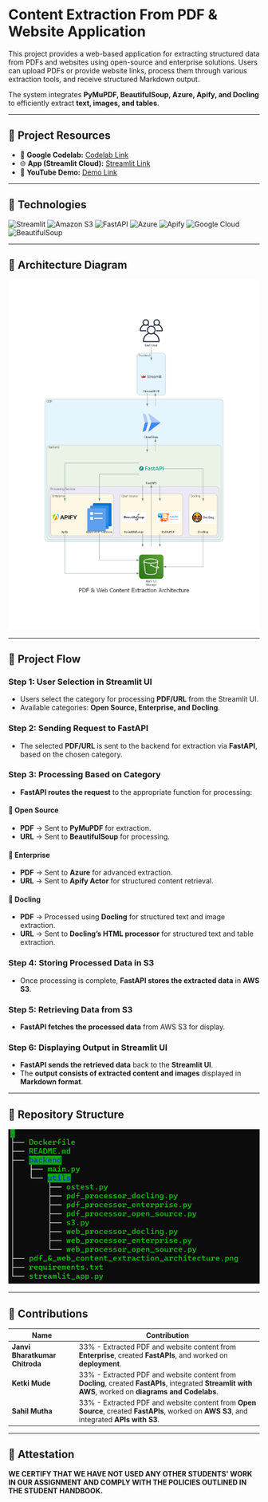 # **Content Extraction From PDF & Website Application**
This project provides a web-based application for extracting structured data from PDFs and websites using open-source and enterprise solutions. Users can upload PDFs or provide website links, process them through various extraction tools, and receive structured Markdown output.  

The system integrates **PyMuPDF, BeautifulSoup, Azure, Apify, and Docling** to efficiently extract **text, images, and tables**.

---

## **🔹 Project Resources**
- 📘 **Google Codelab:** [Codelab Link](https://codelabs-preview.appspot.com/?file_id=1usAx0qLEXFL69Lre5rC8xEt_LDOmLpTq5wOk0jLJ7Ss#4)  
- 🌐 **App (Streamlit Cloud):** [Streamlit Link](https://dataextractionfrompdfwebsite-nsnz5lgkx9ak6fzgonaic9.streamlit.app/)  
- 🎥 **YouTube Demo:** [Demo Link](https://youtu.be/7x4iwCADyJA)  

---

## **🔹 Technologies**
![Streamlit](https://img.shields.io/badge/-Streamlit-FF4B4B?style=for-the-badge&logo=streamlit&logoColor=white)
![Amazon S3](https://img.shields.io/badge/-AWS_S3-569A31?style=for-the-badge&logo=amazon-s3&logoColor=white)
![FastAPI](https://img.shields.io/badge/-FastAPI-009688?style=for-the-badge&logo=fastapi&logoColor=white)
![Azure](https://img.shields.io/badge/-Microsoft%20Azure-0089D6?style=for-the-badge&logo=microsoft-azure&logoColor=white)
![Apify](https://img.shields.io/badge/-Apify-FF9900?style=for-the-badge&logo=apify&logoColor=white)
![Google Cloud](https://img.shields.io/badge/-Google%20Cloud-4285F4?style=for-the-badge&logo=google-cloud&logoColor=white)
![BeautifulSoup](https://img.shields.io/badge/-BeautifulSoup-4B8BBE?style=for-the-badge&logo=python&logoColor=white)

---

## **🔹 Architecture Diagram**
<p align="center">
  <img src="https://github.com/Damg7245-BigDataIntelligence/DataExtraction_From_PDF_Website/blob/main/architecture-diagram/pdf_%26_web_content_extraction_architecture.png" 
       alt="Architecture Diagram" width="600">
</p>

---

## **🔹 Project Flow**

### **Step 1: User Selection in Streamlit UI**
- Users select the category for processing **PDF/URL** from the Streamlit UI.
- Available categories: **Open Source, Enterprise, and Docling**.

### **Step 2: Sending Request to FastAPI**
- The selected **PDF/URL** is sent to the backend for extraction via **FastAPI**, based on the chosen category.

### **Step 3: Processing Based on Category**
- **FastAPI routes the request** to the appropriate function for processing:

#### **📌 Open Source**
- **PDF** → Sent to **PyMuPDF** for extraction.
- **URL** → Sent to **BeautifulSoup** for processing.

#### **📌 Enterprise**
- **PDF** → Sent to **Azure** for advanced extraction.
- **URL** → Sent to **Apify Actor** for structured content retrieval.

#### **📌 Docling**
- **PDF** → Processed using **Docling** for structured text and image extraction.
- **URL** → Sent to **Docling’s HTML processor** for structured text and table extraction.

### **Step 4: Storing Processed Data in S3**
- Once processing is complete, **FastAPI stores the extracted data** in **AWS S3**.

### **Step 5: Retrieving Data from S3**
- **FastAPI fetches the processed data** from AWS S3 for display.

### **Step 6: Displaying Output in Streamlit UI**
- **FastAPI sends the retrieved data** back to the **Streamlit UI**.
- The **output consists of extracted content and images** displayed in **Markdown format**.

---

## **🔹 Repository Structure**
<p align="center">
  <img src="https://github.com/Damg7245-BigDataIntelligence/DataExtraction_From_PDF_Website/blob/main/architecture-diagram/input_icons/tree.png" 
       alt="Repository Structure" width="600">
</p>

---

## **🔹 Contributions**
| **Name** | **Contribution** |
|----------|----------------|
| **Janvi Bharatkumar Chitroda** | 33% - Extracted PDF and website content from **Enterprise**, created **FastAPIs**, and worked on **deployment**. |
| **Ketki Mude** | 33% - Extracted PDF and website content from **Docling**, created **FastAPIs**, integrated **Streamlit with AWS**, worked on **diagrams and Codelabs**. |
| **Sahil Mutha** | 33% - Extracted PDF and website content from **Open Source**, created **FastAPIs**, worked on **AWS S3**, and integrated **APIs with S3**. |

---

## **🔹 Attestation**
**WE CERTIFY THAT WE HAVE NOT USED ANY OTHER STUDENTS' WORK IN OUR ASSIGNMENT AND COMPLY WITH THE POLICIES OUTLINED IN THE STUDENT HANDBOOK.**
